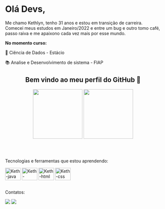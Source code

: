 <div display="inline-block">
  <h1 align="left">Olá Devs,</h1>
  <p>Me chamo Kethlyn, tenho 31 anos e estou em transição de carreira. Comecei meus estudos em Janeiro/2022 e entre um bug e outro tomo café, passo raiva e me apaixono cada vez mais por esse mundo.
</div>

<div>
    <p><b>No momento curso:</b></p>
      
  <p>💽 Ciência de Dados - Estácio</p>    
  <p>📚 Analise e Desenvolvimento de sistema - FIAP </p>
</div>
  
  ##



<div align="center">
  <h2>Bem vindo ao meu perfil do GitHub 🥰</h2>
  <img height="160em" src="https://github-readme-stats-sigma-five.vercel.app/api?username=kethlyndiniz&show_icons=true&theme=radical&include_all_commits=true&count_private=true"/>
  <img height="160em" src="https://github-readme-stats-sigma-five.vercel.app/api/top-langs/?username=kethlyndiniz&layout=compact&langs_count=7&theme=radical&hide=jupyter%20notebook"/>
</div>

 ##
 
 
<div style="display: inline_block"><br>
  <p>Tecnologias e ferramentas que estou aprendendo:</p>
  <img align="center" alt="Keth-java" height="40" width="50" src="https://cdn.jsdelivr.net/gh/devicons/devicon/icons/java/java-original.svg" />
  <img align="center" alt="Keth-python" height="40" width="50" src="https://cdn.jsdelivr.net/gh/devicons/devicon/icons/python/python-original.svg" />
  <img align="center" alt="Keth-html" height="40" width="50" src="https://cdn.jsdelivr.net/gh/devicons/devicon/icons/html5/html5-original.svg" />
  <img align="center" alt="Keth-css" height="40" width="50" src="https://cdn.jsdelivr.net/gh/devicons/devicon/icons/css3/css3-original.svg" />
</div>

 ##

<div>
  <p>Contatos:</p>
  <a href = "mailto:kethdiniz06@gmail.com"><img src="https://img.shields.io/badge/Gmail-D14836?style=for-the-badge&logo=gmail&logoColor=white" target="_blank"></a>
  <a href="https://www.linkedin.com/in/kethlynjusto/" target="_blank"><img src="https://img.shields.io/badge/-LinkedIn-%230077B5?style=for-the-badge&logo=linkedin&logoColor=white" target="_blank"></a>  
</div>
